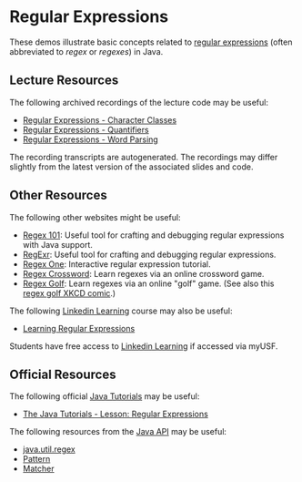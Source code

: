 Regular Expressions
=================================================

These demos illustrate basic concepts related to [regular expressions](https://xkcd.com/208/) (often abbreviated to *regex* or *regexes*) in Java.

## Lecture Resources ##

The following archived recordings of the lecture code may be useful:

  - [Regular Expressions - Character Classes](https://drive.google.com/file/d/1TFSN35nVHQlhAqptWLbApR_3hg89v1yF/view?usp=sharing)
  - [Regular Expressions - Quantifiers](https://drive.google.com/file/d/1OwNQ72SGStcDEFZBvw40bQW2ldjEfiUg/view?usp=sharing)
  - [Regular Expressions - Word Parsing](https://drive.google.com/file/d/1FdZnv-uN5_5o1YCVjbwz-r4F-GybabH0/view?usp=sharing)

The recording transcripts are autogenerated. The recordings may differ slightly from the latest version of the associated slides and code.

## Other Resources ##

The following other websites might be useful:

  - [Regex 101](https://regex101.com/): Useful tool for crafting and debugging regular expressions with Java support.
  - [RegExr](https://regexr.com/): Useful tool for crafting and debugging regular expressions.
  - [Regex One](https://regexone.com/): Interactive regular expression tutorial.
  - [Regex Crossword](https://regexcrossword.com/): Learn regexes via an online crossword game.
  - [Regex Golf](https://alf.nu/RegexGolf): Learn regexes via an online "golf" game. (See also this [regex golf XKCD comic](https://xkcd.com/1313/).)

The following [Linkedin Learning](https://myusf.usfca.edu/ets/educational-technologies/linkedin) course may also be useful:

  - [Learning Regular Expressions](https://www.linkedin.com/learning/learning-regular-expressions-2/)

Students have free access to [Linkedin Learning](https://myusf.usfca.edu/ets/educational-technologies/linkedin)  if accessed via myUSF.

## Official Resources ##

The following official [Java Tutorials](http://docs.oracle.com/javase/tutorial/index.html) may be useful:

  - [The Java Tutorials - Lesson: Regular Expressions](https://docs.oracle.com/javase/tutorial/essential/regex/)

The following resources from the [Java API](https://www.cs.usfca.edu/~cs272/javadoc/api/index.html) may be useful:

  - [java.util.regex](https://www.cs.usfca.edu/~cs272/javadoc/api/java.base/java/util/regex/package-summary.html)
  - [Pattern](https://www.cs.usfca.edu/~cs272/javadoc/api/java.base/java/util/regex/Pattern.html)
  - [Matcher](https://www.cs.usfca.edu/~cs272/javadoc/api/java.base/java/util/regex/Matcher.html)
